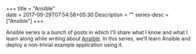+++
title = "Ansible"                           
date = 2017-09-29T07:54:58+05:30
Description = ""
series-desc = ["Ansible"]
+++

Ansible series is a bunch of posts in which I'll share what I know and
what I learn along while writing about [Ansible](https://www.ansible.com/). In
this series, we'll learn Ansible and deploy a non-trivial example application
using it.

